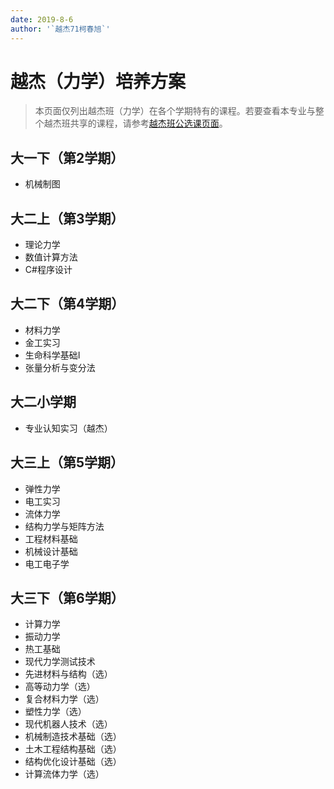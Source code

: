 ```yaml
---
date: 2019-8-6
author: '`越杰71柯春旭`'
---
```


# 越杰（力学）培养方案

> 本页面仅列出越杰班（力学）在各个学期特有的课程。若要查看本专业与整个越杰班共享的课程，请参考[越杰班公选课页面](/program/yuejie)。

## 大一下（第2学期）
- 机械制图

## 大二上（第3学期）
- 理论力学
- 数值计算方法
- C#程序设计

## 大二下（第4学期）
- 材料力学
- 金工实习
- 生命科学基础I
- 张量分析与变分法

## 大二小学期
- 专业认知实习（越杰）

## 大三上（第5学期）
- 弹性力学
- 电工实习
- 流体力学
- 结构力学与矩阵方法
- 工程材料基础
- 机械设计基础
- 电工电子学

## 大三下（第6学期）
- 计算力学
- 振动力学
- 热工基础
- 现代力学测试技术
- 先进材料与结构（选）
- 高等动力学（选）
- 复合材料力学（选）
- 塑性力学（选）
- 现代机器人技术（选）
- 机械制造技术基础（选）
- 土木工程结构基础（选）
- 结构优化设计基础（选）
- 计算流体力学（选）
